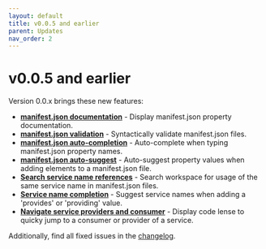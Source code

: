 ```yaml
---
layout: default
title: v0.0.5 and earlier
parent: Updates
nav_order: 2
---
```

# v0.0.5 and earlier

Version 0.0.x brings these new features:

* **[manifest.json documentation]()** - Display manifest.json property documentation.
* **[manifest.json validation]()** - Syntactically validate manifest.json files.
* **[manifest.json auto-completion]()** - Auto-complete when typing manifest.json property names.
* **[manifest.json auto-suggest]()** - Auto-suggest property values when adding elements to a manifest.json file.
* **[Search service name references]()** - Search workspace for usage of the same service name in manifest.json files.
* **[Service name completion]()** - Suggest service names when adding a 'provides' or 'providing' value.
* **[Navigate service providers and consumer]()** - Display code lense to quicky jump to a consumer or provider of a service.

Additionally, find all fixed issues in the [changelog](/CHANGELOG.md).
